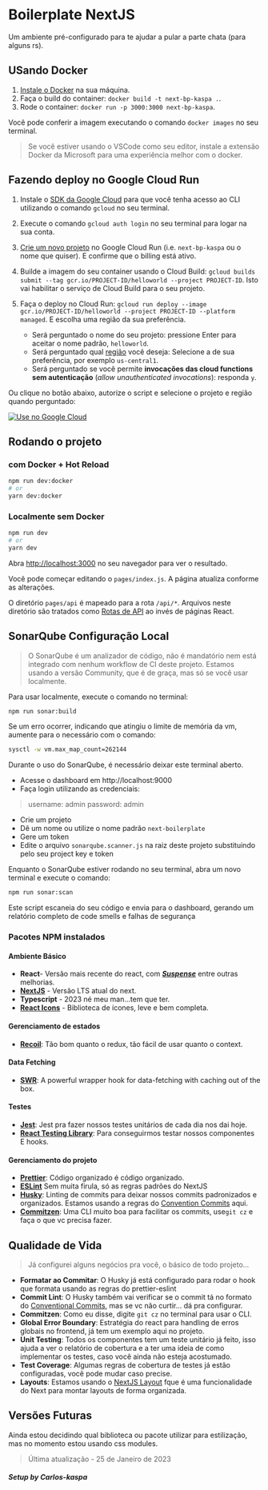 # Boilerplate NextJS

Um ambiente pré-configurado para te ajudar a pular a parte chata (para alguns rs).

## USando Docker

1. [Instale o Docker](https://docs.docker.com/get-docker/) na sua máquina.
1. Faça o build do container: `docker build -t next-bp-kaspa .`.
1. Rode o container: `docker run -p 3000:3000 next-bp-kaspa`.

Você pode conferir a imagem executando o comando `docker images` no seu terminal.

> Se você estiver usando o VSCode como seu editor, instale a extensão Docker da Microsoft para uma experiência melhor com o docker.

## Fazendo deploy no Google Cloud Run

1. Instale o [SDK da Google Cloud](https://cloud.google.com/sdk/docs/install) para que você tenha acesso ao CLI utilizando o comando `gcloud` no seu terminal.
1. Execute o comando `gcloud auth login` no seu terminal para logar na sua conta.
1. [Crie um novo projeto](https://cloud.google.com/run/docs/quickstarts/build-and-deploy) no Google Cloud Run (i.e. `next-bp-kaspa` ou o nome que quiser). E confirme que o billing está ativo.
1. Builde a imagem do seu container usando o Cloud Build: `gcloud builds submit --tag gcr.io/PROJECT-ID/helloworld --project PROJECT-ID`. Isto vai habilitar o serviço de Cloud Build para o seu projeto.
1. Faça o deploy no Cloud Run: `gcloud run deploy --image gcr.io/PROJECT-ID/helloworld --project PROJECT-ID --platform managed`. E escolha uma região da sua preferência.

    - Será perguntado o nome do seu projeto: pressione Enter para aceitar o nome padrão, `helloworld`.
    - Será perguntado qual [região](https://cloud.google.com/run/docs/quickstarts/build-and-deploy#follow-cloud-run) você deseja: Selecione a de sua preferência, por exemplo `us-central1`.
    - Será perguntado se você permite **invocações das cloud functions sem autenticação** (_allow unauthenticated invocations_): responda `y`.

Ou clique no botão abaixo, autorize o script e selecione o projeto e região quando perguntado:

[![Use no Google Cloud](https://deploy.cloud.run/button.svg)](https://deploy.cloud.run/?git_repo=https://github.com/vercel/next.js.git&dir=examples/with-docker)

## Rodando o projeto
### com Docker + Hot Reload

```bash
npm run dev:docker
# or
yarn dev:docker
```
### Localmente sem Docker

```bash
npm run dev
# or
yarn dev
```

Abra [http://localhost:3000](http://localhost:3000) no seu navegador para ver o resultado.

Você pode começar editando o `pages/index.js`. A página atualiza conforme as alterações.

O diretório `pages/api` é mapeado para a rota `/api/*`. Arquivos neste diretório são tratados como [Rotas de API](https://nextjs.org/docs/api-routes/introduction) ao invés de páginas React.


## SonarQube Configuração Local
> O SonarQube é um analizador de código, não é mandatório nem está integrado com nenhum workflow de CI deste projeto.
> Estamos usando a versão Community, que é de graça, mas só se você usar localmente.

Para usar localmente, execute o comando no terminal:

```bash
npm run sonar:build
```
Se um erro ocorrer, indicando que atingiu o limite de memória da vm, aumente para o necessário com o comando:

```bash
sysctl -w vm.max_map_count=262144
```
Durante o uso do SonarQube, é necessário deixar este terminal aberto.

- Acesse o dashboard em http://localhost:9000
- Faça login utilizando as credenciais: 
> username: admin 
> password: admin

- Crie um projeto
- Dê um nome ou utilize o nome padrão `next-boilerplate`
- Gere um token
- Edite o arquivo `sonarqube.scanner.js` na raiz deste projeto substituindo pelo seu project key e token

Enquanto o SonarQube estiver rodando no seu terminal, abra um novo terminal e execute o comando:

```bash
npm run sonar:scan
```
Este script escaneia do seu código e envia para o dashboard, gerando um relatório completo de code smells e falhas de segurança

### Pacotes NPM instalados

#### Ambiente Básico

-   **React**- Versão mais recente do react, com [**_Suspense_**](https://17.reactjs.org/docs/concurrent-mode-suspense.html) entre outras melhorias.
-   **[NextJS](https://nextjs.org/)** - Versão LTS atual do next.
-   **Typescript** - 2023 né meu man...tem que ter.
-   **[React Icons](https://react-icons.github.io/react-icons/)** - Biblioteca de ícones, leve e bem completa.

#### Gerenciamento de estados

-   [**Recoil**](https://recoiljs.org/): Tão bom quanto o redux, tão fácil de usar quanto o context.

#### Data Fetching

-   [**SWR**](https://swr.vercel.app/): A powerful wrapper hook for data-fetching with caching out of the box.

#### Testes

-   [**Jest**](https://jestjs.io/): Jest pra fazer nossos testes unitários de cada dia nos dai hoje.
-   [**React Testing Library**](https://testing-library.com/docs/react-testing-library/intro/): Para conseguirmos testar nossos componentes E hooks.

#### Gerenciamento do projeto

-   **[Prettier](https://prettier.io/)**: Código organizado é código organizado.
-   [**ESLint**](https://nextjs.org/docs/basic-features/eslint) Sem muita firula, só as regras padrões do NextJS
-   [**Husky**](https://typicode.github.io/husky/#/): Linting de commits para deixar nossos commits padronizados e organizados. Estamos usando a regras do [Convention Commits](https://www.conventionalcommits.org/en/v1.0.0-beta.2/) aqui.
-   **[Commitzen](https://commitizen-tools.github.io/commitizen/)**: Uma CLI muito boa para facilitar os commits, use`git cz` e faça o que vc precisa fazer.

## Qualidade de Vida

> Já configurei alguns negócios pra você, o básico de todo projeto...

-   **Formatar ao Commitar**: O Husky já está configurado para rodar o hook que formata usando as regras do prettier-eslint
-   **Commit Lint**: O Husky também vai verificar se o commit tá no formato do [Conventional Commits](https://www.conventionalcommits.org/en/v1.0.0-beta.2/), mas se vc não curtir... dá pra configurar.
-   **Commitzen**: Como eu disse, digite `git cz` no terminal para usar o CLI.
-   **Global Error Boundary**: Estratégia do react para handling de erros globais no frontend, já tem um exemplo aqui no projeto.
-   **Unit Testing**: Todos os componentes tem um teste unitário já feito, isso ajuda a ver o relatório de cobertura e a ter uma ideia de como implementar os testes, caso você ainda não esteja acostumado.
-   **Test Coverage**: Algumas regras de cobertura de testes já estão configuradas, você pode mudar caso precise.
-   **Layouts**: Estamos usando o [NextJS Layout](https://nextjs.org/docs/basic-features/layouts) fque é uma funcionalidade do Next para montar layouts de forma organizada.

## Versões Futuras

Ainda estou decidindo qual biblioteca ou pacote utilizar para estilização, mas no momento estou usando css modules.

> Última atualização - 25 de Janeiro de 2023

##### Setup by Carlos-kaspa
